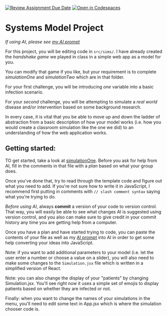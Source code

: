 [![Review Assignment Due Date](https://classroom.github.com/assets/deadline-readme-button-22041afd0340ce965d47ae6ef1cefeee28c7c493a6346c4f15d667ab976d596c.svg)](https://classroom.github.com/a/WLEqCXhW)
[![Open in Codespaces](https://classroom.github.com/assets/launch-codespace-2972f46106e565e64193e422d61a12cf1da4916b45550586e14ef0a7c637dd04.svg)](https://classroom.github.com/open-in-codespaces?assignment_repo_id=18394697)
# Systems Model Project

_If using AI, please see [my AI prompt](./src/sims/ai-prompt.md)_

For this project, you will be editing code in `src/sims/`. I have already created the _handshake game_ we played in class in a simple web app as a model for you.

You can modify that game if you like, but your requirement is to complete _simulationOne_ and _simulationTwo_ which are in that folder.

For your first challenge, you will be introducing _one_ variable into a basic
infection scenario.

For your _second_ challenge, you will be attempting to simulate a _real world_ disease and/or intervention based on some background research.

In every case, it is vital that you be able to move up and down the ladder of abstraction from a basic description of how your model works (i.e. how you would create a classroom simulation like the one we did) to an understanding of how the
web application works.

## Getting started:

TO get started, take a look at [simulationOne](./src/sims/simulationOne/diseaseModel.js). Before you ask for help from AI, fill in the comments in that file with a _plan_ based on what your group does.

Once you've done that, try to read through the template code and figure out what
you need to add. If you're not sure how to write it in JavaScript, I recommend first
putting in comments with `// slash comment syntax` saying what you're trying to do.

_Before using AI_, always **commit** a version of your code to version control. That way, you will easily be able to see what changes AI is suggested using version control, and you also can make sure to give credit in your commit history any time you are getting help from a computer.

Once you have a plan and have started trying to code, you can paste the contents of your file as well as my [AI prompt](./src/sims/ai-prompt.md) into AI in order to get some help converting your ideas into JavaScript.

Note: if you want to add additional parameters to your model (i.e. let the user enter a number or choose a value on a slider), you will also need to make some changes to the `Simulation.jsx` file which is written in a simplified version of
React.

Note: you can also change the display of your "patients" by changing Simulation.jsx. You'll see right now it uses a simple set of emojis to display patients based
on whether they are infected or not.

Finally: when you want to change the names of your simulations in the menu, you'll
need to edit some text in App.jsx which is where the simulation chooser code is.
